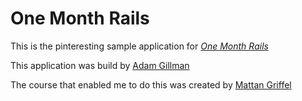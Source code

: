 # One Month Rails

This is the pinteresting sample application for 
[*One Month Rails*](http://onemonthrails.com)

This application was build by [Adam Gillman](https://www.linkedin.com/in/adamgillman/)

The course that enabled me to do this was created by [Mattan Griffel](http://mattangriffel.com) 